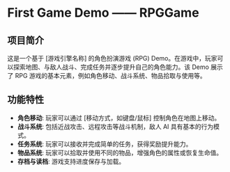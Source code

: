 # First Game Demo —— RPGGame

## 项目简介

这是一个基于 [游戏引擎名称] 的角色扮演游戏 (RPG) Demo。在游戏中，玩家可以探索地图、与敌人战斗、完成任务并逐步提升自己的角色能力。该 Demo 展示了 RPG 游戏的基本元素，例如角色移动、战斗系统、物品拾取与使用等。

## 功能特性

- **角色移动**: 玩家可以通过 [移动方式，如键盘/鼠标] 控制角色在地图上移动。
- **战斗系统**: 包括近战攻击、远程攻击等战斗机制，敌人 AI 具有基本的行为模式。
- **任务系统**: 玩家可以接收并完成简单的任务，获得奖励提升能力。
- **物品系统**: 玩家可以拾取并使用不同的物品，增强角色的属性或恢复生命值。
- **存档与读档**: 游戏支持进度保存与加载。
